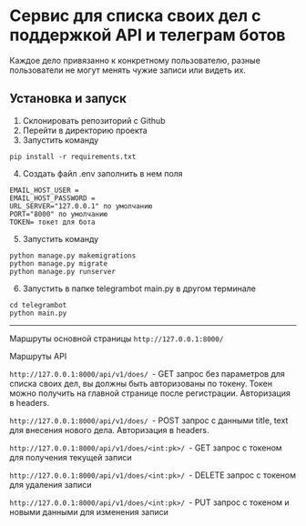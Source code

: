 # Сервис для списка своих дел с поддержкой API и телеграм ботов
Каждое дело привязанно к конкретному пользователю, разные пользователи не могут менять чужие записи или видеть их.
## Установка и запуск

1. Склонировать репозиторий с Github
2. Перейти в директорию проекта
3. Запустить команду 
```
pip install -r requirements.txt
```
4. Создать файл .env заполнить в нем поля 
```
EMAIL_HOST_USER =
EMAIL_HOST_PASSWORD = 
URL_SERVER="127.0.0.1" по умолчанию
PORT="8000" по умолчанию
TOKEN= токет для бота
```

5. Запустить команду
```
python manage.py makemigrations
python manage.py migrate
python manage.py runserver
```
6. Запустить в папке telegrambot main.py в другом терминале
```
cd telegrambot
python main.py
```

***
Маршруты основной страницы
```http://127.0.0.1:8000/ ```

Маршруты API

```http://127.0.0.1:8000/api/v1/does/ ```- GET запрос без параметров для списка своих дел, вы должны быть авторизованы по токену. Токен можно получить на главной странице после регистрации. Авторизация в headers.

```http://127.0.0.1:8000/api/v1/does/ ```- POST запрос с данными title, text для внесения нового дела. Авторизация в headers.

```http://127.0.0.1:8000/api/v1/does/<int:pk>/ ```- GET запрос с токеном для получения текущей записи

```http://127.0.0.1:8000/api/v1/does/<int:pk>/ ```- DELETE запрос с токеном для удаления записи

```http://127.0.0.1:8000/api/v1/does/<int:pk>/ ```- PUT запрос с токеном и новыми данными для изменения записи
